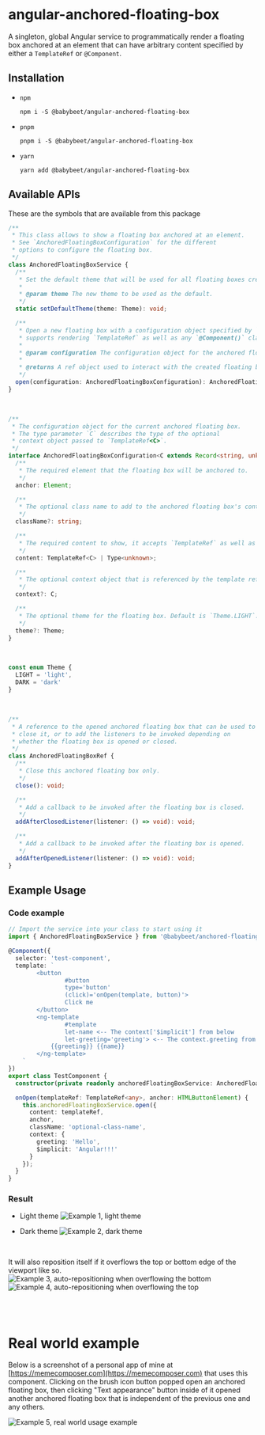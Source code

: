# angular-anchored-floating-box

A singleton, global Angular service to programmatically render a floating box anchored at an element that can have arbitrary content specified by either a `TemplateRef` or `@Component`.

## Installation

- `npm`
  ```
  npm i -S @babybeet/angular-anchored-floating-box
  ```
- `pnpm`
  ```
  pnpm i -S @babybeet/angular-anchored-floating-box
  ```
- `yarn`
  ```
  yarn add @babybeet/angular-anchored-floating-box
  ```

## Available APIs

These are the symbols that are available from this package

```typescript
/**
 * This class allows to show a floating box anchored at an element.
 * See `AnchoredFloatingBoxConfiguration` for the different
 * options to configure the floating box.
 */
class AnchoredFloatingBoxService {
  /**
   * Set the default theme that will be used for all floating boxes created in the future.
   *
   * @param theme The new theme to be used as the default.
   */
  static setDefaultTheme(theme: Theme): void;

  /**
   * Open a new floating box with a configuration object specified by `configuration`. This service
   * supports rendering `TemplateRef` as well as any `@Component()` class.
   *
   * @param configuration The configuration object for the anchored floating box
   *
   * @returns A ref object used to interact with the created floating box.
   */
  open(configuration: AnchoredFloatingBoxConfiguration): AnchoredFloatingBoxRef;
}
```

<br/>

```typescript
/**
 * The configuration object for the current anchored floating box.
 * The type parameter `C` describes the type of the optional
 * context object passed to `TemplateRef<C>`.
 */
interface AnchoredFloatingBoxConfiguration<C extends Record<string, unknown> | unknown = unknown> {
  /**
   * The required element that the floating box will be anchored to.
   */
  anchor: Element;

  /**
   * The optional class name to add to the anchored floating box's container.
   */
  className?: string;

  /**
   * The required content to show, it accepts `TemplateRef` as well as any `@Component()` class.
   */
  content: TemplateRef<C> | Type<unknown>;

  /**
   * The optional context object that is referenced by the template ref.
   */
  context?: C;

  /**
   * The optional theme for the floating box. Default is `Theme.LIGHT`.
   */
  theme?: Theme;
}
```

<br/>

```typescript
const enum Theme {
  LIGHT = 'light',
  DARK = 'dark'
}
```

<br/>

```typescript
/**
 * A reference to the opened anchored floating box that can be used to
 * close it, or to add the listeners to be invoked depending on
 * whether the floating box is opened or closed.
 */
class AnchoredFloatingBoxRef {
  /**
   * Close this anchored floating box only.
   */
  close(): void;

  /**
   * Add a callback to be invoked after the floating box is closed.
   */
  addAfterClosedListener(listener: () => void): void;

  /**
   * Add a callback to be invoked after the floating box is opened.
   */
  addAfterOpenedListener(listener: () => void): void;
}
```

## Example Usage

### Code example

```typescript
// Import the service into your class to start using it
import { AnchoredFloatingBoxService } from '@babybeet/anchored-floating-box';

@Component({
  selector: 'test-component',
  template: `
        <button
                #button
                type='button'
                (click)='onOpen(template, button)'>
                Click me
        </button>
        <ng-template
                #template
                let-name <-- The context['$implicit'] from below
                let-greeting='greeting'> <-- The context.greeting from below
            {{greeting}} {{name}}
        </ng-template>
    `
})
export class TestComponent {
  constructor(private readonly anchoredFloatingBoxService: AnchoredFloatingBoxService) {}

  onOpen(templateRef: TemplateRef<any>, anchor: HTMLButtonElement) {
    this.anchoredFloatingBoxService.open({
      content: templateRef,
      anchor,
      className: 'optional-class-name',
      context: {
        greeting: 'Hello',
        $implicit: 'Angular!!!'
      }
    });
  }
}
```

### Result

- Light theme
  ![Example 1, light theme](docs/example-1-light-theme.gif)

- Dark theme
  ![Example 2, dark theme](docs/example-2-dark-theme.gif)

<br/>

It will also reposition itself if it overflows the top or bottom edge of the viewport like so.
![Example 3, auto-repositioning when overflowing the bottom](./docs/example-3-overflow-bottom.gif)
![Example 4, auto-repositioning when overflowing the top](./docs/example-4-overflow-top.gif)

<br/>

<br/>

# Real world example

Below is a screenshot of a personal app of mine at [https://memecomposer.com](https://memecomposer.com) that uses this component. Clicking on the brush icon button popped open an anchored floating box, then clicking "Text appearance" button inside of it opened another anchored floating box that is independent of the previous one and any others.

![Example 5, real world usage example](./docs/example-5.png)
